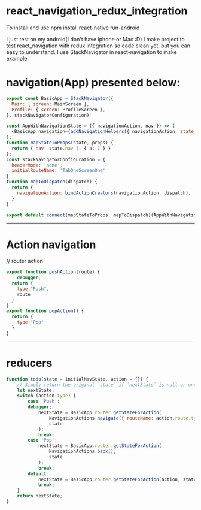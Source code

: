 # react_navigation_redux_integration
To install and use
npm install
react-native run-android

I just test on my android(I don't have iphone or Mac :D)
I make project to test react_navigation with redux integration so code clean yet. but you can easy to understand. I use StackNavigator in react-navigation
to make example.
# navigation(App) presented below:
```javascript
export const BasicApp = StackNavigator({
  Main: { screen: MainScreen },
  Profile: { screen: ProfileScreen },
}, stackNavigatorConfiguration)

const AppWithNavigationState = ({ navigationAction, nav }) => (
  <BasicApp navigation={addNavigationHelpers({ navigationAction, state: nav })} />
);
function mapStateToProps(state, props) {
  return { nav: state.nav || { a: 1 } }
};
const stackNavigatorConfiguration = {
  headerMode: 'none',
  initialRouteName: 'TabOneScreenOne'
}
function mapToDispatch(dispatch) {
  return {
    navigationAction: bindActionCreators(navigationAction, dispatch),
  }
}

export default connect(mapStateToProps, mapToDispatch)(AppWithNavigationState);
```
  
  ---------------
# Action navigation
// router action
```javascript
export function pushAction(route) {
    debugger;
  return {
    type:"Push",
    route
  }
}
export function popAction() {
  return {
    type:"Pop"
  }
}
```
----------------------
# reducers
```javascript
function todo(state = initialNavState, action = {}) {
    // Simply return the original `state` if `nextState` is null or undefined.
    let nextState;
    switch (action.type) {        
        case 'Push':
        debugger;
            nextState = BasicApp.router.getStateForAction(
                NavigationActions.navigate({ routeName: action.route.type }),
                state
            );
            break;
        case 'Pop':
            nextState = BasicApp.router.getStateForAction(
                NavigationActions.back(),
                state
            );
            break;
        default:
            nextState = BasicApp.router.getStateForAction(action, state);
            break;
    }
    return nextState;
}
```
